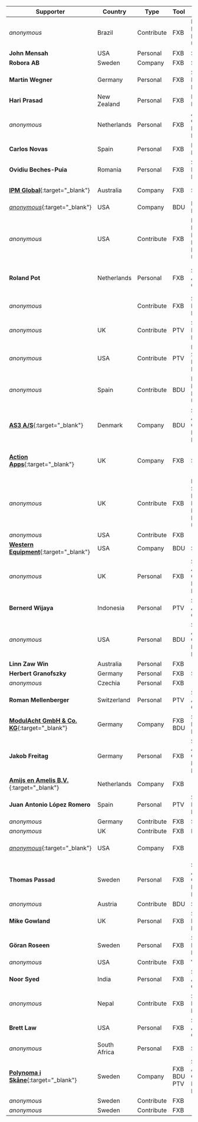 Supporter|Country|Type|Tool|Why/How|Users
---|---|---|---|---|---
_anonymous_|Brazil|Contribute|FXB|Bug Reports<br/>Helping Users|
**John Mensah**|USA|Personal|FXB|Save Time|Developer
**Robora AB**|Sweden|Company|FXB|Save Time|Customizer
**Martin Wegner**|Germany|Personal|FXB|Save Time<br/>Impossible In Oob|Developer<br/>Administrator
**Hari Prasad**|New Zealand|Personal|FXB|Impossible In Oob|Administrator
_anonymous_|Netherlands|Personal|FXB|Assure Quality<br/>Impossible In Oob|Developer<br/>Customizer
**Carlos Novas**|Spain|Personal|FXB|Impossible In Oob|Developer
**Ovidiu Beches-Puia**|Romania|Personal|FXB|Save Time<br/>Impossible In Oob|Developer
[**IPM Global**](https://www.ipmglobal.net/){:target="_blank"}|Australia|Company|FXB|Save Time|Developer<br/>Customizer
[_anonymous_](https://hexalinks.com){:target="_blank"}|USA|Company|BDU|Impossible In Oob|Administrator
_anonymous_|USA|Contribute|FXB|Pr<br/>Bug Reports<br/>Docs<br/>Helping Users|
**Roland Pot**|Netherlands|Personal|FXB|Save Time<br/>Assure Quality|Developer<br/>Customizer<br/>Administrator<br/>Support
_anonymous_||Contribute|FXB|Suggests<br/>Bug Reports|
_anonymous_|UK|Contribute|PTV|Suggests<br/>Bug Reports|
_anonymous_|USA|Contribute|PTV|Pr<br/>Suggests<br/>Bug Reports|
_anonymous_|Spain|Contribute|BDU|Bug Reports<br/>Helping Users|
[**AS3 A/S**](https://as3.dk){:target="_blank"}|Denmark|Company|BDU|Save Time<br/>Assure Quality<br/>Impossible In Oob|Developer<br/>Customizer<br/>Administrator
[**Action Apps**](https://actionapps.co.uk/){:target="_blank"}|UK|Company|FXB|Save Time|Developer<br/>Customizer<br/>Administrator<br/>Support
_anonymous_|UK|Contribute|FXB|Pr<br/>Suggests<br/>Bug Reports<br/>Docs<br/>Helping Users|
_anonymous_|USA|Contribute|FXB||
[**Western Equipment**](https://west-equip.com){:target="_blank"}|USA|Company|BDU|Save Time|Developer<br/>Customizer
_anonymous_|UK|Personal|FXB|Save Time<br/>Assure Quality<br/>Impossible In Oob|Developer<br/>Customizer<br/>Administrator
**Bernerd Wijaya**|Indonesia|Personal|PTV|Save Time<br/>Assure Quality|Administrator<br/>Support
_anonymous_|USA|Personal|BDU|Save Time<br/>Assure Quality<br/>Impossible In Oob|Developer
**Linn Zaw Win**|Australia|Personal|FXB||Developer
**Herbert Granofszky**|Germany|Personal|FXB|Save Time|Developer
_anonymous_|Czechia|Personal|FXB||Developer
**Roman Mellenberger**|Switzerland|Personal|PTV|Save Time<br/>Assure Quality|Developer<br/>Customizer<br/>Administrator
[**ModulAcht GmbH & Co. KG**](https://www.modulacht.de/){:target="_blank"}|Germany|Company|FXB<br/>BDU|Save Time<br/>Impossible In Oob|Developer<br/>Administrator
**Jakob Freitag**|Germany|Personal|FXB|Save Time<br/>Assure Quality<br/>Impossible In Oob|Developer<br/>Customizer<br/>Administrator
[**Amijs en Amelis B.V.**](https://www.amijsenamelis.com){:target="_blank"}|Netherlands|Company|FXB||
**Juan Antonio López Romero**|Spain|Personal|PTV|Save Time<br/>Impossible In Oob|Developer
_anonymous_|Germany|Contribute|FXB|Suggests|
_anonymous_|UK|Contribute|FXB|Pr|
[_anonymous_](https://carpet-rug.org){:target="_blank"}|USA|Company|FXB||Customizer<br/>Administrator<br/>End User
**Thomas Passad**|Sweden|Personal|FXB|Save Time<br/>Assure Quality<br/>Impossible In Oob|Customizer<br/>Administrator<br/>End User
_anonymous_|Austria|Contribute|BDU|Suggests|
**Mike Gowland**|UK|Personal|FXB|Save Time<br/>Impossible In Oob|
**Göran Roseen**|Sweden|Personal|FXB|Save Time<br/>Impossible In Oob|Developer
_anonymous_|USA|Contribute|FXB|Videos|
**Noor Syed**|India|Personal|FXB|Save Time<br/>Assure Quality|Developer
_anonymous_|Nepal|Contribute|FXB|Suggests<br/>Bug Reports|
**Brett Law**|USA|Personal|FXB|Save Time<br/>Assure Quality|Developer
_anonymous_|South Africa|Personal|FXB|Save Time|Customizer
[**Polynoma i Skåne**](https://polynomait.se){:target="_blank"}|Sweden|Company|FXB<br/>BDU<br/>PTV|Save Time<br/>Assure Quality<br/>Impossible In Oob|Developer
_anonymous_|Sweden|Contribute|FXB||
_anonymous_|Sweden|Contribute|FXB||
